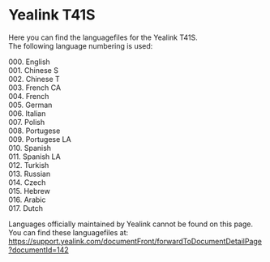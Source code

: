 # Yealink T41S

Here you can find the languagefiles for the Yealink T41S.  
The following language numbering is used:

000\. English  
001\. Chinese S  
002\. Chinese T  
003\. French CA  
004\. French  
005\. German  
006\. Italian  
007\. Polish  
008\. Portugese  
009\. Portugese LA  
010\. Spanish  
011\. Spanish LA  
012\. Turkish  
013\. Russian  
014\. Czech  
015\. Hebrew  
016\. Arabic  
017\. Dutch

Languages officially maintained by Yealink cannot be found on this page. You can find these languagefiles at: https://support.yealink.com/documentFront/forwardToDocumentDetailPage?documentId=142
